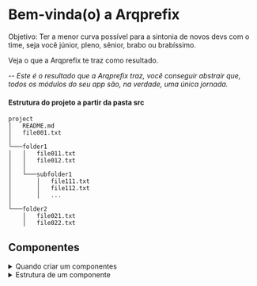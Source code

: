 # Bem-vinda(o) a Arqprefix

Objetivo: Ter a menor curva possível para a sintonia de novos devs com o time, seja você júnior, pleno, sênior, brabo ou brabíssimo.

Veja o que a Arqprefix te traz como resultado.

-- _Este é o resultado que a Arqprefix traz, você conseguir abstrair que, todos os módulos do seu app são, na verdade, uma única jornada._

#### Estrutura do projeto a partir da pasta src

```
project
│   README.md
│   file001.txt
│
└───folder1
│   │   file011.txt
│   │   file012.txt
│   │
│   └───subfolder1
│       │   file111.txt
│       │   file112.txt
│       │   ...
│
└───folder2
    │   file021.txt
    │   file022.txt
```

## Componentes

<details>
  <summary>Quando criar um componentes</summary>
  
  ##### Faça duas perguntas a si mesmo, se a resposta de ambas for sim. Crie!
  1. Meu código repetiu mais de 2 vezes?
  2. Este trecho de código pode ser reutilizado no projeto?
</details>

<details>
  <summary>Estrutura de um componente</summary>
  <br />

  > _Importante! Inclua um comentário no início do seu componente explicando sua finalidade. E, no final do arquivo deixe um exemplo de uso_

  ```java
import React from "react";
import { View, Text } from "react-native";

/**
 * Comentário sobre a finalidade do componente aqui
 */
export default function Button({ title, bgColor }) {
    return (
      <View>
        <Text style={bgColor}>{title}</Text>
      </View>
    )
}

/**
Exemplo de uso:
import Button from '~/components/generic-components/Button'
<Button
   title="Cadastrar"
   bgColor="Styles.bgSuccess"
/>
 */
```
</details>

